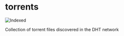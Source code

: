 torrents 
========
![Indexed](https://img.shields.io/badge/indexed-148254-blue)

Collection of torrent files discovered in the DHT network
